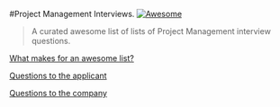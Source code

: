 #Project Management Interviews. [![Awesome](https://cdn.rawgit.com/sindresorhus/awesome/d7305f38d29fed78fa85652e3a63e154dd8e8829/media/badge.svg)](https://github.com/sindresorhus/awesome)

> A curated awesome list of lists of Project Management interview questions.

[What makes for an awesome list?](awesome.md)

[Questions to the applicant](questions_to_the_applicant.md)

[Questions to the company](questions_to_the_company.md)
